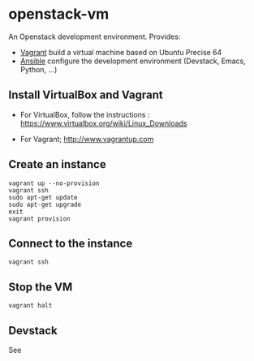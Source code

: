 openstack-vm
============

An Openstack development environment. Provides:
* [Vagrant](http://www.vagrantup.com/) build a virtual machine based on Ubuntu Precise 64
* [Ansible](http://www.vagrantup.com/) configure the development environment (Devstack, Emacs, Python, ...)

Install VirtualBox and Vagrant
------------------------------

* For VirtualBox, follow the instructions :
    https://www.virtualbox.org/wiki/Linux_Downloads

* For Vagrant;
    http://www.vagrantup.com

Create an instance
------------------

    vagrant up --no-provision
    vagrant ssh
    sudo apt-get update
    sudo apt-get upgrade
    exit
    vagrant provision

Connect to the instance
-----------------------

    vagrant ssh


Stop the VM
-----------

    vagrant halt


Devstack
--------

See 
